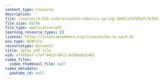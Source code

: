 ```yaml
---
content_type: resource
description: ''
file: /courses/6-832-underactuated-robotics-spring-2009/af4f85e7c7ef641384c20a50aeb3c461_g-VehRFsDcI.pdf
file_size: 81746
file_type: application/pdf
learning_resource_types: []
license: https://creativecommons.org/licenses/by-nc-sa/4.0/
ocw_type: OCWFile
resourcetype: Document
title: 3play pdf file
uid: af4f85e7-c7ef-6413-84c2-0a50aeb3c461
video_files:
  video_thumbnail_file: null
video_metadata:
  youtube_id: null
---
```

